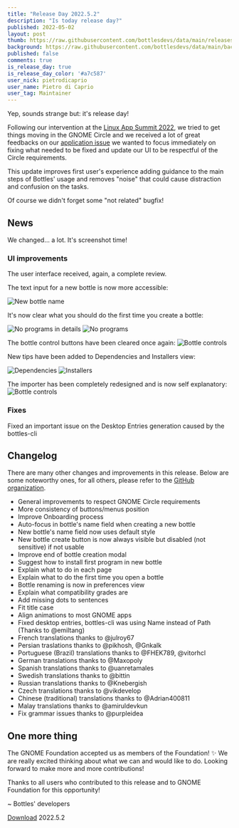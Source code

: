```yaml
---
title: "Release Day 2022.5.2"
description: "Is today release day?"
published: 2022-05-02
layout: post
thumb: https://raw.githubusercontent.com/bottlesdevs/data/main/releases/2022.4.28/release-day.png
background: https://raw.githubusercontent.com/bottlesdevs/data/main/backgrounds/2022.4.28.png
published: false
comments: true
is_release_day: true
is_release_day_color: '#a7c587'
user_nick: pietrodicaprio
user_name: Pietro di Caprio
user_tag: Maintainer
---
```


Yep, sounds strange but: it's release day!

Following our intervention at the [Linux App Summit 2022](https://conf.linuxappsummit.org/event/4/timetable/#all), 
we tried to get things moving in the GNOME Circle and we received a lot of great feedbacks on our [application issue](https://gitlab.gnome.org/Teams/Circle/-/issues/61) 
we wanted to focus immediately on fixing what needed to be fixed and update our UI to be respectful of the Circle requirements.

This update improves first user's experience adding guidance to the main steps of Bottles' usage and removes "noise" that could 
cause distraction and confusion on the tasks.

Of course we didn't forget some "not related" bugfix!

## News
We changed... a lot. It's screenshot time!

### UI improvements
The user interface received, again, a complete review.

The text input for a new bottle is now more accessible:

![New bottle name](/uploads/bottles-new-bottle-2022.5.2.png)

It's now clear what you should do the first time you create a bottle:

<div class="grid-pics">
    <img src="/uploads/bottles-details-no-programs-2022.5.2.png" title="No programs in details" />
    <img src="/uploads/bottles-no-programs-2022.5.2.png" title="No programs" />
</div>

The bottle control buttons have been cleared once again:
![Bottle controls](/uploads/bottles-ui-buttons-2022.5.2.png)

New tips have been added to Dependencies and Installers view:

<div class="grid-pics">
    <img src="/uploads/bottles-dependencies-title-2022.5.2.png" title="Dependencies" />
    <img src="/uploads/bottles-installers-title-2022.5.2.png" title="Installers" />
</div>

The importer has been completely redesigned and is now self explanatory:
![Bottle controls](/uploads/bottles-importer-2022.5.2.png)

### Fixes
Fixed an important issue on the Desktop Entries generation caused by the bottles-cli

## Changelog
There are many other changes and improvements in this release. Below are some 
noteworthy ones, for all others, please refer to the [GitHub organization](https://github.com/bottlesdevs).

  * General improvements to respect GNOME Circle requirements
  * More consistency of buttons/menus position
  * Improve Onboarding process
  * Auto-focus in bottle's name field when creating a new bottle
  * New bottle's name field now uses default style
  * New bottle create button is now always visible but disabled (not sensitive) if not usable
  * Improve end of bottle creation modal
  * Suggest how to install first program in new bottle
  * Explain what to do in each page
  * Explain what to do the first time you open a bottle
  * Bottle renaming is now in preferences view
  * Explain what compatibility grades are
  * Add missing dots to sentences
  * Fit title case
  * Align animations to most GNOME apps
  * Fixed desktop entries, bottles-cli was using Name instead of Path (Thanks to @emiltang)
  * French translations thanks to @julroy67
  * Persian traslations thanks to @pikhosh, @Gnkalk
  * Portuguese (Brazil) translations thanks to @FHEK789, @vitorhcl
  * German translations thanks to @Maxopoly
  * Spanish translations thanks to @uanretamales
  * Swedish translations thanks to @bittin
  * Russian translations thanks to @Knebergish
  * Czech translations thanks to @vikdevelop
  * Chinese (traditional) translations thanks to @Adrian400811
  * Malay translations thanks to @amiruldevkun
  * Fix grammar issues thanks to @purpleidea

## One more thing
The GNOME Foundation accepted us as members of the Foundation! ✨
We are really excited thinking about what we can and would like to do. Looking forward to make more and more contributions!

Thanks to all users who contributed to this release and to GNOME Foundation for this opportunity!

~ Bottles' developers

<a class="button" href="/download" style="">Download</a> 2022.5.2

